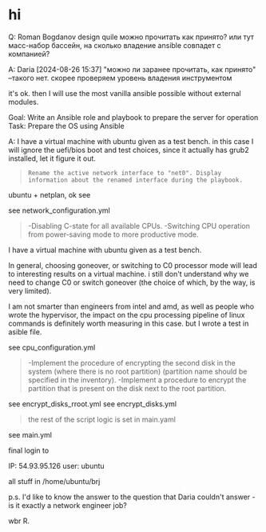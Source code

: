 
# hi

Q: Roman Bogdanov design quile можно прочитать как принято? или тут масс-набор бассейн, на сколько владение ansible совпадет с компанией?

A: Daria [2024-08-26 15:37] "можно ли заранее прочитать, как принято" –такого нет. скорее проверяем уровень владения инструментом

it's ok. then I will use the most vanilla ansible possible without external modules.

Goal: Write an Ansible role and playbook to prepare the server for operation
Task: Prepare the OS using Ansible

A: I have a virtual machine with ubuntu given as a test bench. in this case I will ignore the uefi/bios boot and test choices, since it actually has grub2 installed, let it figure it out.

>     Rename the active network interface to "net0". Display information about the renamed interface during the playbook.

ubuntu + netplan, ok see

see network_configuration.yml

>    -Disabling C-state for all available CPUs.
>    -Switching CPU operation from power-saving mode to more productive mode.

I have a virtual machine with ubuntu given as a test bench. 

In general, choosing goneover, or switching to C0 processor mode will lead to interesting results on a virtual machine. i still don't understand why we need to change C0 or switch goneover (the choice of which, by the way, is very limited). 

I am not smarter than engineers from intel and amd, as well as people who wrote the hypervisor, the impact on the cpu processing pipeline of linux commands is definitely worth measuring in this case. but I wrote a test in asible file.

see cpu_configuration.yml

>    -Implement the procedure of encrypting the second disk in the system (where there is no root partition) (partition name should be specified in the inventory).
>    -Implement a procedure to encrypt the partition that is present on the disk next to the root partition.

see encrypt_disks_rroot.yml
see encrypt_disks.yml

> the rest of the script logic is set in main.yaml

see main.yml

final login to 

IP: 54.93.95.126
user: ubuntu

all stuff in /home/ubuntu/brj

p.s. I'd like to know the answer to the question that Daria couldn't answer - is it exactly a network engineer job?

wbr R.

